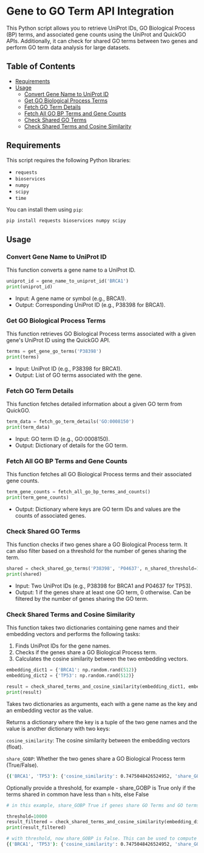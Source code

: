 # Gene to GO Term API Integration

This Python script allows you to retrieve UniProt IDs, GO Biological Process (BP) terms, and associated gene counts using the UniProt and QuickGO APIs. Additionally, it can check for shared GO terms between two genes and perform GO term data analysis for large datasets.

## Table of Contents

- [Requirements](#requirements)
- [Usage](#usage)
  - [Convert Gene Name to UniProt ID](#convert-gene-name-to-uniprot-id)
  - [Get GO Biological Process Terms](#get-go-biological-process-terms)
  - [Fetch GO Term Details](#fetch-go-term-details)
  - [Fetch All GO BP Terms and Gene Counts](#fetch-all-go-bp-terms-and-gene-counts)
  - [Check Shared GO Terms](#check-shared-go-terms)
  - [Check Shared Terms and Cosine Similarity](#check-shared-terms-and-cosine-similarity)

## Requirements

This script requires the following Python libraries:

- `requests`
- `bioservices`
- `numpy`
- `scipy`
- `time`

You can install them using `pip`:

```bash
pip install requests bioservices numpy scipy
```

## Usage

### Convert Gene Name to UniProt ID

This function converts a gene name to a UniProt ID.

```python
uniprot_id = gene_name_to_uniprot_id('BRCA1')
print(uniprot_id)
```
* Input: A gene name or symbol (e.g., BRCA1).
* Output: Corresponding UniProt ID (e.g., P38398 for BRCA1).

### Get GO Biological Process Terms

This function retrieves GO Biological Process terms associated with a given gene's UniProt ID using the QuickGO API.

```python
terms = get_gene_go_terms('P38398')
print(terms)
```
* Input: UniProt ID (e.g., P38398 for BRCA1).
* Output: List of GO terms associated with the gene.

### Fetch GO Term Details

This function fetches detailed information about a given GO term from QuickGO.

```python
term_data = fetch_go_term_details('GO:0008150')
print(term_data)
```
* Input: GO term ID (e.g., GO:0008150).
* Output: Dictionary of details for the GO term.

### Fetch All GO BP Terms and Gene Counts

This function fetches all GO Biological Process terms and their associated gene counts.

```python
term_gene_counts = fetch_all_go_bp_terms_and_counts()
print(term_gene_counts)
```
* Output: Dictionary where keys are GO term IDs and values are the counts of associated genes.

### Check Shared GO Terms

This function checks if two genes share a GO Biological Process term. It can also filter based on a threshold for the number of genes sharing the term.

```python
shared = check_shared_go_terms('P38398', 'P04637', n_shared_threshold=10)
print(shared)
```
* Input: Two UniProt IDs (e.g., P38398 for BRCA1 and P04637 for TP53).
* Output: 1 if the genes share at least one GO term, 0 otherwise. Can be filtered by the number of genes sharing the GO term.

### Check Shared Terms and Cosine Similarity

This function takes two dictionaries containing gene names and their embedding vectors and performs the following tasks:

1. Finds UniProt IDs for the gene names.
2. Checks if the genes share a GO Biological Process term.
3. Calculates the cosine similarity between the two embedding vectors.

```python
embedding_dict1 = {'BRCA1': np.random.rand(512)}
embedding_dict2 = {'TP53': np.random.rand(512)}

result = check_shared_terms_and_cosine_similarity(embedding_dict1, embedding_dict2)
print(result)
```

Takes two dictionaries as arguments, each with a gene name as the key and an embedding vector as the value.

Returns a dictionary where the key is a tuple of the two gene names and the value is another dictionary with two keys:

```cosine_similarity```: The cosine similarity between the embedding vectors (float).

```share_GOBP```: Whether the two genes share a GO Biological Process term (True/False).

```bash
{('BRCA1', 'TP53'): {'cosine_similarity': 0.7475048426524952, 'share_GOBP': True}}
```
Optionally provide a threshold, for example - share_GOBP is True only if the terms shared in common have less than ```n``` hits, else False

```python
# in this example, share_GOBP True if genes share GO Terms and GO terms shared have less than 10000 genes associated

threshold=10000
result_filtered = check_shared_terms_and_cosine_similarity(embedding_dict1, embedding_dict2, n_shared_threshold=threshold)
print(result_filtered)
```

```bash
# with threshold, now share_GOBP is False. This can be used to compute multiple ROC/PR curves 
{('BRCA1', 'TP53'): {'cosine_similarity': 0.7475048426524952, 'share_GOBP': False}}
```
